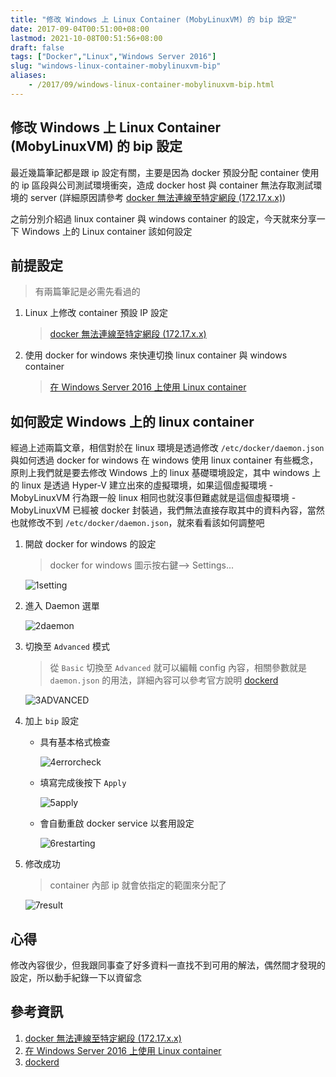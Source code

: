 ```yaml
---
title: "修改 Windows 上 Linux Container (MobyLinuxVM) 的 bip 設定"
date: 2017-09-04T00:51:00+08:00
lastmod: 2021-10-08T00:51:56+08:00
draft: false
tags: ["Docker","Linux","Windows Server 2016"]
slug: "windows-linux-container-mobylinuxvm-bip"
aliases:
    - /2017/09/windows-linux-container-mobylinuxvm-bip.html
---
```

## 修改 Windows 上 Linux Container (MobyLinuxVM) 的 bip 設定

最近幾篇筆記都是跟 ip 設定有關，主要是因為 docker 預設分配 container 使用的 ip 區段與公司測試環境衝突，造成 docker host 與 container 無法存取測試環境的 server (詳細原因請參考 [docker 無法連線至特定網段 (172.17.x.x)](/docker-172-17-ip))

之前分別介紹過 linux container 與 windows container 的設定，今天就來分享一下 Windows 上的 Linux container 該如何設定

## 前提設定

> 有兩篇筆記是必需先看過的

1. Linux 上修改 container 預設 IP 設定

    > [docker 無法連線至特定網段 (172.17.x.x)](/docker-172-17-ip)

2. 使用 docker for windows 來快連切換 linux container 與 windows container

    > [在 Windows Server 2016 上使用 Linux container](/windows-server-2016-linux-container)

## 如何設定 Windows 上的 linux container

經過上述兩篇文章，相信對於在 linux 環境是透過修改 `/etc/docker/daemon.json` 與如何透過 docker for windows 在 windows 使用 linux container 有些概念，原則上我們就是要去修改 Windows 上的 linux 基礎環境設定，其中 windows 上的 linux 是透過 Hyper-V 建立出來的虛擬環境，如果這個虛擬環境 - MobyLinuxVM 行為跟一般 linux 相同也就沒事但難處就是這個虛擬環境 - MobyLinuxVM 已經被 docker 封裝過，我們無法直接存取其中的資料內容，當然也就修改不到 `/etc/docker/daemon.json`，就來看看該如何調整吧

1. 開啟 docker for windows 的設定

    > docker for windows 圖示按右鍵--> Settings...

    ![1setting](https://user-images.githubusercontent.com/3851540/30004922-1ba4a408-910a-11e7-9d29-316bd128b3d5.png)

2. 進入 Daemon 選單

    ![2daemon](https://user-images.githubusercontent.com/3851540/30004923-1bd09b08-910a-11e7-8ada-f96c0ba40b3b.png)

3. 切換至 `Advanced` 模式

    > 從 `Basic` 切換至 `Advanced` 就可以編輯 config 內容，相關參數就是 `daemon.json` 的用法，詳細內容可以參考官方說明 [dockerd](https://docs.docker.com/engine/reference/commandline/dockerd/)

    ![3ADVANCED](https://user-images.githubusercontent.com/3851540/30004924-1be7ce22-910a-11e7-8e2e-84b82f86930e.png)

4. 加上 `bip` 設定

    * 具有基本格式檢查

        ![4errorcheck](https://user-images.githubusercontent.com/3851540/30004925-1beb7a5e-910a-11e7-8bba-3df3e8745f42.png)

    * 填寫完成後按下 `Apply`

        ![5apply](https://user-images.githubusercontent.com/3851540/30004926-1bef1bdc-910a-11e7-8f5b-75071e2154cc.png)

    * 會自動重啟 docker service 以套用設定

        ![6restarting](https://user-images.githubusercontent.com/3851540/30004927-1bf396ee-910a-11e7-89cc-771ae0404c37.png)

5. 修改成功

    > container 內部 ip 就會依指定的範圍來分配了

    ![7result](https://user-images.githubusercontent.com/3851540/30004928-1c786586-910a-11e7-8e50-07647aea61d8.png)

## 心得

修改內容很少，但我跟同事查了好多資料一直找不到可用的解法，偶然間才發現的設定，所以動手紀錄一下以資留念

## 參考資訊

1. [docker 無法連線至特定網段 (172.17.x.x)](/docker-172-17-ip)
2. [在 Windows Server 2016 上使用 Linux container](/windows-server-2016-linux-container)
3. [dockerd](https://docs.docker.com/engine/reference/commandline/dockerd/)
